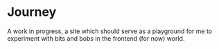 # Journey

A work in progress, a site which should serve as a playground for me to experiment with bits and bobs in the frontend (for now) world.